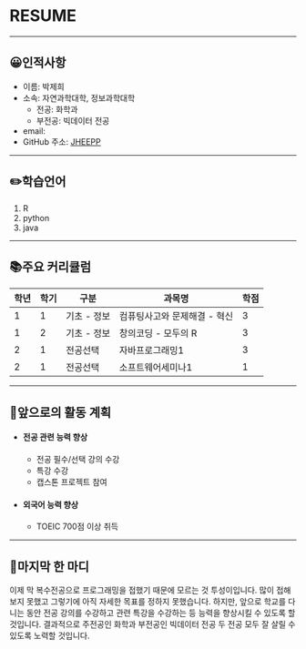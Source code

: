 # RESUME
------------------------

## :grinning:인적사항
* 이름: 박제희
* 소속: 자연과학대학, 정보과학대학
  * 전공: 화학과
  * 부전공: 빅데이터 전공
* email:
* GitHub 주소: [JHEEPP][github]

[github]:http://github.com/JHEEPP

----------------------

## :pencil2:학습언어
1. R
2. python
3. java

---------------------

## :books:주요 커리큘럼
|학년|학기|구분|과목명|학점|
|---|---|---|---|---|
|1|1|기초 - 정보|컴퓨팅사고와 문제해결 - 혁신|3|
|1|2|기초 - 정보|창의코딩 - 모두의 R|3|
|2|1|전공선택|자바프로그래밍1|3|
|2|1|전공선택|소프트웨어세미나1|1|

----------------------------------

## :date:앞으로의 활동 계획
* #### 전공 관련 능력 향상   
  * 전공 필수/선택 강의 수강   
  * 특강 수강
  * 캡스톤 프로젝트 참여

* #### 외국어 능력 향상   
  * TOEIC 700점 이상 취득


-----------------------------

## :memo:마지막 한 마디
이제 막 복수전공으로 프로그래밍을 접했기 때문에 모르는 것 투성이입니다. 많이 접해보지 못했고 그렇기에 아직 자세한 목표를 정하지 못했습니다. 하지만, 앞으로 학교를 다니는 동안 전공 강의를 수강하고 관련 특강을 수강하는 등 능력을 향상시킬 수 있도록 할 것입니다. 결과적으로 주전공인 화학과 부전공인 빅데이터 전공 두 전공 모두 잘 살릴 수 있도록 노력할 것입니다.
